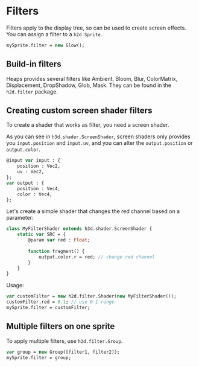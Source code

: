 # Filters

Filters apply to the display tree, so can be used to create screen effects.
You can assign a filter to a `h2d.Sprite`. 

```haxe
mySprite.filter = new Glow();
```

## Build-in filters

Heaps provides several filters like Ambient, Bloom, Blur, ColorMatrix, Displacement, DropShadow, Glob, Mask. 
They can be found in the `h2d.filter` package.

## Creating custom screen shader filters

To create a shader that works as filter, you need a screen shader.

As you can see in `h3d.shader.ScreenShader`, screen shaders only provides you `input.position` and `input.uv`, and you can alter the `output.position` or `output.color`.

```haxe
@input var input : {
	position : Vec2,
	uv : Vec2,
};
var output : {
	position : Vec4,
	color : Vec4,
};
```

Let's create a simple shader that changes the red channel based on a parameter:

```haxe
class MyFilterShader extends h3d.shader.ScreenShader {
	static var SRC = {
		@param var red : Float;
		
		function fragment() {
			output.color.r = red; // change red channel
		}
	}
}
```
Usage:

```haxe
var customFilter = new h2d.filter.Shader(new MyFilterShader());
customFilter.red = 0.1; // use 0-1 range
mySprite.filter = customFilter;
```

## Multiple filters on one sprite

To apply multiple filters, use `h2d.filter.Group`.

```haxe
var group = new Group([filter1, filter2]);
mySprite.filter = group;
```